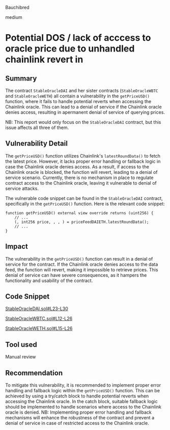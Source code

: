Bauchibred

medium

# Potential DOS / lack of acccess to oracle price due to unhandled chainlink revert in


## Summary

The contract `StableOracleDAI` and her sister contracts (`StableOracleWBTC` and `StableOracleWETH`) all contain a vulnerability in the `getPriceUSD()` function, where it fails to handle potential reverts when accessing the Chainlink oracle. This can lead to a denial of service if the Chainlink oracle denies access, resulting in apermanent denial of service of querying prices.

NB: This report would only focus on the `StableOracleDAI` contract, but this issue affects all three of them.

## Vulnerability Detail

The `getPriceUSD()` function utilizes Chainlink's `latestRoundData()` to fetch the latest price. However, it lacks proper error handling or fallback logic in case the Chainlink oracle denies access. As a result, if access to the Chainlink oracle is blocked, the function will revert, leading to a denial of service scenario. Currently, there is no mechanism in place to regulate contract access to the Chainlink oracle, leaving it vulnerable to denial of service attacks.

The vulnerable code snippet can be found in the `StableOracleDAI` contract, specifically in the `getPriceUSD()` function. Here is the relevant code snippet:

```solidity
function getPriceUSD() external view override returns (uint256) {
    // ...
    (, int256 price, , , ) = priceFeedDAIETH.latestRoundData();
    // ...
}
```

## Impact

The vulnerability in the `getPriceUSD()` function can result in a denial of service for the contract. If the Chainlink oracle denies access to the data feed, the function will revert, making it impossible to retrieve prices. This denial of service can have severe consequences, as it hampers the functionality and usability of the contract.

## Code Snippet

[StableOracleDAI.sol#L23-L30](https://github.com/sherlock-audit/2023-05-USSD/blob/6d7a9fdfb1f1ed838632c25b6e1b01748d0bafda/ussd-contracts/contracts/oracles/StableOracleDAI.sol#L23-L30)

[StableOracleWBTC.sol#L12-L26](https://github.com/sherlock-audit/2023-05-USSD/blob/6d7a9fdfb1f1ed838632c25b6e1b01748d0bafda/ussd-contracts/contracts/oracles/StableOracleWBTC.sol#L12-L26)

[StableOracleWETH.sol#L15-L26](https://github.com/sherlock-audit/2023-05-USSD/blob/6d7a9fdfb1f1ed838632c25b6e1b01748d0bafda/ussd-contracts/contracts/oracles/StableOracleWETH.sol#L15-L26)

## Tool used

Manual review

## Recommendation

To mitigate this vulnerability, it is recommended to implement proper error handling and fallback logic within the `getPriceUSD()` function. This can be achieved by using a try/catch block to handle potential reverts when accessing the Chainlink oracle. In the catch block, suitable fallback logic should be implemented to handle scenarios where access to the Chainlink oracle is denied.
NB: Implementing proper error handling and fallback mechanisms will enhance the robustness of the contract and prevent a denial of service in case of restricted access to the Chainlink oracle.
